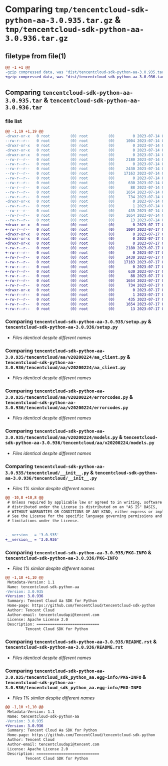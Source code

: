 # Comparing `tmp/tencentcloud-sdk-python-aa-3.0.935.tar.gz` & `tmp/tencentcloud-sdk-python-aa-3.0.936.tar.gz`

## filetype from file(1)

```diff
@@ -1 +1 @@
-gzip compressed data, was "dist/tencentcloud-sdk-python-aa-3.0.935.tar", last modified: Fri Jul 14 00:15:16 2023, max compression
+gzip compressed data, was "dist/tencentcloud-sdk-python-aa-3.0.936.tar", last modified: Mon Jul 17 00:14:35 2023, max compression
```

## Comparing `tencentcloud-sdk-python-aa-3.0.935.tar` & `tencentcloud-sdk-python-aa-3.0.936.tar`

### file list

```diff
@@ -1,19 +1,19 @@
-drwxr-xr-x   0 root         (0) root         (0)        0 2023-07-14 00:15:16.000000 tencentcloud-sdk-python-aa-3.0.935/
--rw-r--r--   0 root         (0) root         (0)     1004 2023-07-14 00:15:16.000000 tencentcloud-sdk-python-aa-3.0.935/setup.py
-drwxr-xr-x   0 root         (0) root         (0)        0 2023-07-14 00:15:16.000000 tencentcloud-sdk-python-aa-3.0.935/tencentcloud/
-drwxr-xr-x   0 root         (0) root         (0)        0 2023-07-14 00:15:16.000000 tencentcloud-sdk-python-aa-3.0.935/tencentcloud/aa/
-drwxr-xr-x   0 root         (0) root         (0)        0 2023-07-14 00:15:16.000000 tencentcloud-sdk-python-aa-3.0.935/tencentcloud/aa/v20200224/
--rw-r--r--   0 root         (0) root         (0)     2180 2023-07-14 00:15:16.000000 tencentcloud-sdk-python-aa-3.0.935/tencentcloud/aa/v20200224/aa_client.py
--rw-r--r--   0 root         (0) root         (0)        0 2023-07-14 00:15:16.000000 tencentcloud-sdk-python-aa-3.0.935/tencentcloud/aa/v20200224/__init__.py
--rw-r--r--   0 root         (0) root         (0)     2430 2023-07-14 00:15:16.000000 tencentcloud-sdk-python-aa-3.0.935/tencentcloud/aa/v20200224/errorcodes.py
--rw-r--r--   0 root         (0) root         (0)    17163 2023-07-14 00:15:16.000000 tencentcloud-sdk-python-aa-3.0.935/tencentcloud/aa/v20200224/models.py
--rw-r--r--   0 root         (0) root         (0)        0 2023-07-14 00:15:16.000000 tencentcloud-sdk-python-aa-3.0.935/tencentcloud/aa/__init__.py
--rw-r--r--   0 root         (0) root         (0)      630 2023-07-14 00:15:16.000000 tencentcloud-sdk-python-aa-3.0.935/tencentcloud/__init__.py
--rw-r--r--   0 root         (0) root         (0)       88 2023-07-14 00:15:16.000000 tencentcloud-sdk-python-aa-3.0.935/setup.cfg
--rw-r--r--   0 root         (0) root         (0)     1654 2023-07-14 00:15:16.000000 tencentcloud-sdk-python-aa-3.0.935/PKG-INFO
--rw-r--r--   0 root         (0) root         (0)      734 2023-07-14 00:15:16.000000 tencentcloud-sdk-python-aa-3.0.935/README.rst
-drwxr-xr-x   0 root         (0) root         (0)        0 2023-07-14 00:15:16.000000 tencentcloud-sdk-python-aa-3.0.935/tencentcloud_sdk_python_aa.egg-info/
--rw-r--r--   0 root         (0) root         (0)        1 2023-07-14 00:15:16.000000 tencentcloud-sdk-python-aa-3.0.935/tencentcloud_sdk_python_aa.egg-info/dependency_links.txt
--rw-r--r--   0 root         (0) root         (0)      435 2023-07-14 00:15:16.000000 tencentcloud-sdk-python-aa-3.0.935/tencentcloud_sdk_python_aa.egg-info/SOURCES.txt
--rw-r--r--   0 root         (0) root         (0)     1654 2023-07-14 00:15:16.000000 tencentcloud-sdk-python-aa-3.0.935/tencentcloud_sdk_python_aa.egg-info/PKG-INFO
--rw-r--r--   0 root         (0) root         (0)       13 2023-07-14 00:15:16.000000 tencentcloud-sdk-python-aa-3.0.935/tencentcloud_sdk_python_aa.egg-info/top_level.txt
+drwxr-xr-x   0 root         (0) root         (0)        0 2023-07-17 00:14:35.000000 tencentcloud-sdk-python-aa-3.0.936/
+-rw-r--r--   0 root         (0) root         (0)     1004 2023-07-17 00:14:35.000000 tencentcloud-sdk-python-aa-3.0.936/setup.py
+drwxr-xr-x   0 root         (0) root         (0)        0 2023-07-17 00:14:35.000000 tencentcloud-sdk-python-aa-3.0.936/tencentcloud/
+drwxr-xr-x   0 root         (0) root         (0)        0 2023-07-17 00:14:35.000000 tencentcloud-sdk-python-aa-3.0.936/tencentcloud/aa/
+drwxr-xr-x   0 root         (0) root         (0)        0 2023-07-17 00:14:35.000000 tencentcloud-sdk-python-aa-3.0.936/tencentcloud/aa/v20200224/
+-rw-r--r--   0 root         (0) root         (0)     2180 2023-07-17 00:14:35.000000 tencentcloud-sdk-python-aa-3.0.936/tencentcloud/aa/v20200224/aa_client.py
+-rw-r--r--   0 root         (0) root         (0)        0 2023-07-17 00:14:35.000000 tencentcloud-sdk-python-aa-3.0.936/tencentcloud/aa/v20200224/__init__.py
+-rw-r--r--   0 root         (0) root         (0)     2430 2023-07-17 00:14:35.000000 tencentcloud-sdk-python-aa-3.0.936/tencentcloud/aa/v20200224/errorcodes.py
+-rw-r--r--   0 root         (0) root         (0)    17163 2023-07-17 00:14:35.000000 tencentcloud-sdk-python-aa-3.0.936/tencentcloud/aa/v20200224/models.py
+-rw-r--r--   0 root         (0) root         (0)        0 2023-07-17 00:14:35.000000 tencentcloud-sdk-python-aa-3.0.936/tencentcloud/aa/__init__.py
+-rw-r--r--   0 root         (0) root         (0)      630 2023-07-17 00:14:35.000000 tencentcloud-sdk-python-aa-3.0.936/tencentcloud/__init__.py
+-rw-r--r--   0 root         (0) root         (0)       88 2023-07-17 00:14:35.000000 tencentcloud-sdk-python-aa-3.0.936/setup.cfg
+-rw-r--r--   0 root         (0) root         (0)     1654 2023-07-17 00:14:35.000000 tencentcloud-sdk-python-aa-3.0.936/PKG-INFO
+-rw-r--r--   0 root         (0) root         (0)      734 2023-07-17 00:14:35.000000 tencentcloud-sdk-python-aa-3.0.936/README.rst
+drwxr-xr-x   0 root         (0) root         (0)        0 2023-07-17 00:14:35.000000 tencentcloud-sdk-python-aa-3.0.936/tencentcloud_sdk_python_aa.egg-info/
+-rw-r--r--   0 root         (0) root         (0)        1 2023-07-17 00:14:35.000000 tencentcloud-sdk-python-aa-3.0.936/tencentcloud_sdk_python_aa.egg-info/dependency_links.txt
+-rw-r--r--   0 root         (0) root         (0)      435 2023-07-17 00:14:35.000000 tencentcloud-sdk-python-aa-3.0.936/tencentcloud_sdk_python_aa.egg-info/SOURCES.txt
+-rw-r--r--   0 root         (0) root         (0)     1654 2023-07-17 00:14:35.000000 tencentcloud-sdk-python-aa-3.0.936/tencentcloud_sdk_python_aa.egg-info/PKG-INFO
+-rw-r--r--   0 root         (0) root         (0)       13 2023-07-17 00:14:35.000000 tencentcloud-sdk-python-aa-3.0.936/tencentcloud_sdk_python_aa.egg-info/top_level.txt
```

### Comparing `tencentcloud-sdk-python-aa-3.0.935/setup.py` & `tencentcloud-sdk-python-aa-3.0.936/setup.py`

 * *Files identical despite different names*

### Comparing `tencentcloud-sdk-python-aa-3.0.935/tencentcloud/aa/v20200224/aa_client.py` & `tencentcloud-sdk-python-aa-3.0.936/tencentcloud/aa/v20200224/aa_client.py`

 * *Files identical despite different names*

### Comparing `tencentcloud-sdk-python-aa-3.0.935/tencentcloud/aa/v20200224/errorcodes.py` & `tencentcloud-sdk-python-aa-3.0.936/tencentcloud/aa/v20200224/errorcodes.py`

 * *Files identical despite different names*

### Comparing `tencentcloud-sdk-python-aa-3.0.935/tencentcloud/aa/v20200224/models.py` & `tencentcloud-sdk-python-aa-3.0.936/tencentcloud/aa/v20200224/models.py`

 * *Files identical despite different names*

### Comparing `tencentcloud-sdk-python-aa-3.0.935/tencentcloud/__init__.py` & `tencentcloud-sdk-python-aa-3.0.936/tencentcloud/__init__.py`

 * *Files 1% similar despite different names*

```diff
@@ -10,8 +10,8 @@
 # Unless required by applicable law or agreed to in writing, software
 # distributed under the License is distributed on an "AS IS" BASIS,
 # WITHOUT WARRANTIES OR CONDITIONS OF ANY KIND, either express or implied.
 # See the License for the specific language governing permissions and
 # limitations under the License.
 
 
-__version__ = '3.0.935'
+__version__ = '3.0.936'
```

### Comparing `tencentcloud-sdk-python-aa-3.0.935/PKG-INFO` & `tencentcloud-sdk-python-aa-3.0.936/PKG-INFO`

 * *Files 1% similar despite different names*

```diff
@@ -1,10 +1,10 @@
 Metadata-Version: 1.1
 Name: tencentcloud-sdk-python-aa
-Version: 3.0.935
+Version: 3.0.936
 Summary: Tencent Cloud Aa SDK for Python
 Home-page: https://github.com/TencentCloud/tencentcloud-sdk-python
 Author: Tencent Cloud
 Author-email: tencentcloudapi@tencent.com
 License: Apache License 2.0
 Description: ============================
         Tencent Cloud SDK for Python
```

### Comparing `tencentcloud-sdk-python-aa-3.0.935/README.rst` & `tencentcloud-sdk-python-aa-3.0.936/README.rst`

 * *Files identical despite different names*

### Comparing `tencentcloud-sdk-python-aa-3.0.935/tencentcloud_sdk_python_aa.egg-info/PKG-INFO` & `tencentcloud-sdk-python-aa-3.0.936/tencentcloud_sdk_python_aa.egg-info/PKG-INFO`

 * *Files 1% similar despite different names*

```diff
@@ -1,10 +1,10 @@
 Metadata-Version: 1.1
 Name: tencentcloud-sdk-python-aa
-Version: 3.0.935
+Version: 3.0.936
 Summary: Tencent Cloud Aa SDK for Python
 Home-page: https://github.com/TencentCloud/tencentcloud-sdk-python
 Author: Tencent Cloud
 Author-email: tencentcloudapi@tencent.com
 License: Apache License 2.0
 Description: ============================
         Tencent Cloud SDK for Python
```

